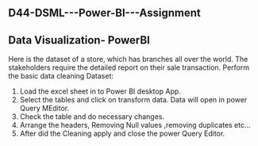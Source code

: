 ## D44-DSML---Power-BI---Assignment
## Data Visualization- PowerBI
Here is the dataset of a store, which has branches all over the world. The stakeholders require the detailed report on their sale transaction. Perform the basic data cleaning Dataset:
1. Load the excel sheet in to Power BI desktop App.
2. Select the tables and click on transform data. Data will open in power Query MEditor.
3. Check the table and do necessary changes.
4. Arrange the headers, Removing Null values ,removing duplicates etc...
5. After did the Cleaning apply and close the power Query Editor. 

